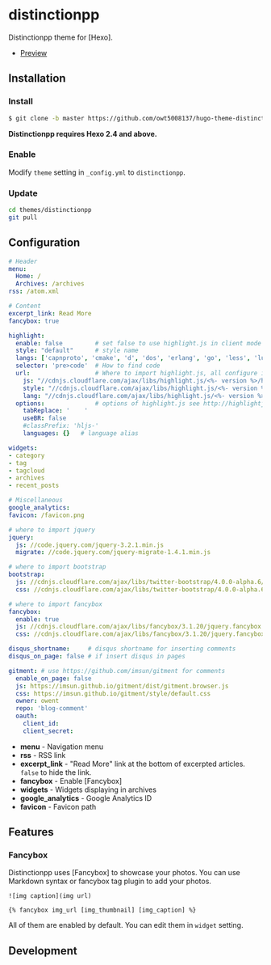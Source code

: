 # distinctionpp

Distinctionpp theme for [Hexo].

- [Preview](https://owent.net/)

## Installation

### Install

``` bash
$ git clone -b master https://github.com/owt5008137/hugo-theme-distinctionpp.git themes/distinctionpp
```

**Distinctionpp requires Hexo 2.4 and above.**

### Enable

Modify `theme` setting in `_config.yml` to `distinctionpp`.

### Update

``` bash
cd themes/distinctionpp
git pull
```

## Configuration

``` yml
# Header
menu:
  Home: /
  Archives: /archives
rss: /atom.xml

# Content
excerpt_link: Read More
fancybox: true

highlight:
  enable: false         # set false to use highlight.js in client mode
  style: "default"      # style name
  langs: ['capnproto', 'cmake', 'd', 'dos', 'erlang', 'go', 'less', 'lua', 'php', 'powershell', 'protobuf', 'profile', 'typescript', 'vim'] # extend languages
  selector: 'pre>code'  # How to find code
  url:                  # Where to import highlight.js, all configure in highlight are available
    js: "//cdnjs.cloudflare.com/ajax/libs/highlight.js/<%- version %>/highlight.min.js"
    style: "//cdnjs.cloudflare.com/ajax/libs/highlight.js/<%- version %>/styles/<%- style %>.min.css"
    lang: "//cdnjs.cloudflare.com/ajax/libs/highlight.js/<%- version %>/languages/<%- lang %>.min.js" # for (let lang of langs) 
  options:              # options of highlight.js see http://highlightjs.readthedocs.io/en/latest/api.html#configure-options
    tabReplace: '    '
    useBR: false
    #classPrefix: 'hljs-'
    languages: {}   # language alias

widgets:
- category
- tag
- tagcloud
- archives
- recent_posts

# Miscellaneous
google_analytics:
favicon: /favicon.png

# where to import jquery
jquery:
  js: //code.jquery.com/jquery-3.2.1.min.js
  migrate: //code.jquery.com/jquery-migrate-1.4.1.min.js

# where to import bootstrap
bootstrap:
  js: //cdnjs.cloudflare.com/ajax/libs/twitter-bootstrap/4.0.0-alpha.6/js/bootstrap.min.js
  css: //cdnjs.cloudflare.com/ajax/libs/twitter-bootstrap/4.0.0-alpha.6/css/bootstrap.min.css

# where to import fancybox
fancybox:
  enable: true
  js: //cdnjs.cloudflare.com/ajax/libs/fancybox/3.1.20/jquery.fancybox.min.js
  css: //cdnjs.cloudflare.com/ajax/libs/fancybox/3.1.20/jquery.fancybox.min.css

disqus_shortname:     # disqus shortname for inserting comments
disqus_on_page: false # if insert disqus in pages

gitment: # use https://github.com/imsun/gitment for comments
  enable_on_page: false
  js: https://imsun.github.io/gitment/dist/gitment.browser.js
  css: https://imsun.github.io/gitment/style/default.css
  owner: owent
  repo: 'blog-comment'
  oauth:
    client_id: 
    client_secret: 
```

- **menu** - Navigation menu
- **rss** - RSS link
- **excerpt_link** - "Read More" link at the bottom of excerpted articles. `false` to hide the link.
- **fancybox** - Enable [Fancybox]
- **widgets** - Widgets displaying in archives
- **google_analytics** - Google Analytics ID
- **favicon** - Favicon path

## Features

### Fancybox

Distinctionpp uses [Fancybox] to showcase your photos. You can use Markdown syntax or fancybox tag plugin to add your photos.

```
![img caption](img url)

{% fancybox img_url [img_thumbnail] [img_caption] %}
```

All of them are enabled by default. You can edit them in `widget` setting.

## Development

